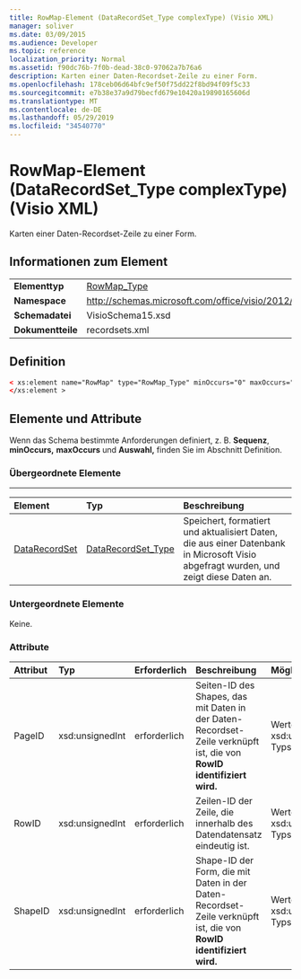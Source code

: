 ```yaml
---
title: RowMap-Element (DataRecordSet_Type complexType) (Visio XML)
manager: soliver
ms.date: 03/09/2015
ms.audience: Developer
ms.topic: reference
localization_priority: Normal
ms.assetid: f90dc76b-7f0b-dead-38c0-97062a7b76a6
description: Karten einer Daten-Recordset-Zeile zu einer Form.
ms.openlocfilehash: 178ceb06d64bfc9ef50f75dd22f8bd94f09f5c33
ms.sourcegitcommit: e7b38e37a9d79becfd679e10420a19890165606d
ms.translationtype: MT
ms.contentlocale: de-DE
ms.lasthandoff: 05/29/2019
ms.locfileid: "34540770"
---
```

# <a name="rowmap-element-datarecordset_type-complextype-visio-xml"></a>RowMap-Element (DataRecordSet_Type complexType) (Visio XML)

Karten einer Daten-Recordset-Zeile zu einer Form.
  
## <a name="element-information"></a>Informationen zum Element

|||
|:-----|:-----|
|**Elementtyp** <br/> |[RowMap_Type](rowmap_type-complextypevisio-xml.md) <br/> |
|**Namespace** <br/> |http://schemas.microsoft.com/office/visio/2012/main  <br/> |
|**Schemadatei** <br/> |VisioSchema15.xsd  <br/> |
|**Dokumentteile** <br/> |recordsets.xml  <br/> |
   
## <a name="definition"></a>Definition

```XML
< xs:element name="RowMap" type="RowMap_Type" minOccurs="0" maxOccurs="unbounded" >
</xs:element >
```

## <a name="elements-and-attributes"></a>Elemente und Attribute

Wenn das Schema bestimmte Anforderungen definiert, z. B. **Sequenz**, **minOccurs,** **maxOccurs** und **Auswahl,** finden Sie im Abschnitt Definition. 
  
### <a name="parent-elements"></a>Übergeordnete Elemente

****

|**Element**|**Typ**|**Beschreibung**|
|:-----|:-----|:-----|
|[DataRecordSet](datarecordset-element-datarecordsets_type-complextypevisio-xml.md) <br/> |[DataRecordSet_Type](datarecordset_type-complextypevisio-xml.md) <br/> |Speichert, formatiert und aktualisiert Daten, die aus einer Datenbank in Microsoft Visio abgefragt wurden, und zeigt diese Daten an.  <br/> |
   
### <a name="child-elements"></a>Untergeordnete Elemente

Keine.
  
### <a name="attributes"></a>Attribute

|**Attribut**|**Typ**|**Erforderlich**|**Beschreibung**|**Mögliche Werte**|
|:-----|:-----|:-----|:-----|:-----|
|PageID  <br/> |xsd:unsignedInt  <br/> |erforderlich  <br/> |Seiten-ID des Shapes, das mit Daten in der Daten-Recordset-Zeile verknüpft ist, die von **RowID identifiziert wird.**  <br/> |Werte des xsd:unsignedInt-Typs.  <br/> |
|RowID  <br/> |xsd:unsignedInt  <br/> |erforderlich  <br/> |Zeilen-ID der Zeile, die innerhalb des Datendatensatz eindeutig ist.  <br/> |Werte des xsd:unsignedInt-Typs.  <br/> |
|ShapeID  <br/> |xsd:unsignedInt  <br/> |erforderlich  <br/> |Shape-ID der Form, die mit Daten in der Daten-Recordset-Zeile verknüpft ist, die von **RowID identifiziert wird.**  <br/> |Werte des xsd:unsignedInt-Typs.  <br/> |
   

